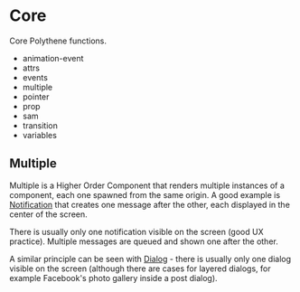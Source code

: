 # Core

Core Polythene functions.

* animation-event
* attrs
* events
* multiple
* pointer
* prop
* sam
* transition
* variables


## Multiple

Multiple is a Higher Order Component that renders multiple instances of a component, each one spawned from the same origin. A good example is [Notification](../polythene-notification) that creates one message after the other, each displayed in the center of the screen.

There is usually only one notification visible on the screen (good UX practice). Multiple messages are queued and shown one after the other.

A similar principle can be seen with [Dialog](../polythene-dialog) - there is usually only one dialog visible on the screen (although there are cases for layered dialogs, for example Facebook's photo gallery inside a post dialog).
